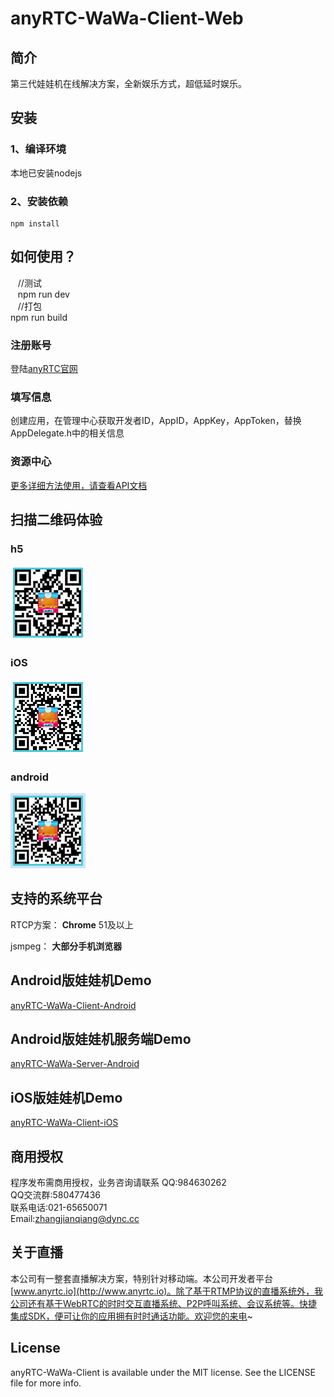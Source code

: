 # anyRTC-WaWa-Client-Web

## 简介
第三代娃娃机在线解决方案，全新娱乐方式，超低延时娱乐。</br>

## 安装
### 1、编译环境
本地已安装nodejs

### 2、安装依赖
    npm install


## 如何使用？

    //测试<br>
    npm run dev
    <br>
    //打包<br>
    npm run build

### 注册账号
登陆[anyRTC官网](https://www.anyrtc.io/)

### 填写信息
创建应用，在管理中心获取开发者ID，AppID，AppKey，AppToken，替换AppDelegate.h中的相关信息


### 资源中心
[更多详细方法使用，请查看API文档](https://www.anyrtc.io/resoure)


## 扫描二维码体验

### h5
![anyRTC_WaWaji_h5](anyRTC_WaWaji_h5.png)</br>
### iOS
![anyRTC_WaWaji_iOS](anyRTC_WaWaji_iOS.png)</br>
### android
![anyRTC_WaWaji_android](anyRTC_WaWaji_android.png)</br>



## 支持的系统平台

RTCP方案：
**Chrome** 51及以上

jsmpeg：
**大部分手机浏览器**

## Android版娃娃机Demo
[anyRTC-WaWa-Client-Android](https://github.com/AnyRTC/anyRTC-WaWa-Client-Android)
## Android版娃娃机服务端Demo
[anyRTC-WaWa-Server-Android](https://github.com/AnyRTC/anyRTC-WaWa-Server-Android)
## iOS版娃娃机Demo
[anyRTC-WaWa-Client-iOS](https://github.com/AnyRTC/anyRTC-WaWa-Client-iOS)

## 商用授权
程序发布需商用授权，业务咨询请联系
QQ:984630262 </br>
QQ交流群:580477436</br>
联系电话:021-65650071</br>
Email:zhangjianqiang@dync.cc</br>

## 关于直播
本公司有一整套直播解决方案，特别针对移动端。本公司开发者平台[www.anyrtc.io](http://www.anyrtc.io)。除了基于RTMP协议的直播系统外，我公司还有基于WebRTC的时时交互直播系统、P2P呼叫系统、会议系统等。快捷集成SDK，便可让你的应用拥有时时通话功能。欢迎您的来电~
## License

anyRTC-WaWa-Client is available under the MIT license. See the LICENSE file for more info.

